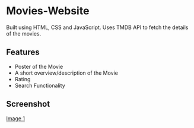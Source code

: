 # Movies-Website
Built using HTML, CSS and JavaScript. Uses TMDB API to fetch the details of the movies.

## Features
- Poster of the Movie
- A short overview/description of the Movie
- Rating
- Search Functionality

## Screenshot
[Image 1]()
